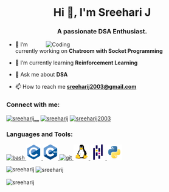 <h1 align="center">Hi 👋, I'm Sreehari J</h1>
<h3 align="center">A passionate DSA Enthusiast.</h3>
<img align="right" alt="Coding" width="400" src="https://raw.githubusercontent.com/TheDudeThatCode/TheDudeThatCode/master/Assets/Developer.gif">

- 🔭 I’m currently working on **Chatroom with Socket Programming**

- 🌱 I’m currently learning **Reinforcement Learning**

- 💬 Ask me about **DSA**

- 📫 How to reach me **sreeharij2003@gmail.com**

<h3 align="left">Connect with me:</h3>
<p align="left">
<a href="https://instagram.com/sreeharij__" target="blank"><img align="center" src="https://raw.githubusercontent.com/rahuldkjain/github-profile-readme-generator/master/src/images/icons/Social/instagram.svg" alt="sreeharij__" height="30" width="40" /></a>
<a href="https://www.codechef.com/users/sreeharij" target="blank"><img align="center" src="https://cdn.jsdelivr.net/npm/simple-icons@3.1.0/icons/codechef.svg" alt="sreeharij" height="30" width="40" /></a>
<a href="https://www.leetcode.com/sreeharij2003" target="blank"><img align="center" src="https://raw.githubusercontent.com/rahuldkjain/github-profile-readme-generator/master/src/images/icons/Social/leet-code.svg" alt="sreeharij2003" height="30" width="40" /></a>
</p>

<h3 align="left">Languages and Tools:</h3>
<p align="left"> <a href="https://www.gnu.org/software/bash/" target="_blank" rel="noreferrer"> <img src="https://www.vectorlogo.zone/logos/gnu_bash/gnu_bash-icon.svg" alt="bash" width="40" height="40"/> </a> <a href="https://www.cprogramming.com/" target="_blank" rel="noreferrer"> <img src="https://raw.githubusercontent.com/devicons/devicon/master/icons/c/c-original.svg" alt="c" width="40" height="40"/> </a> <a href="https://www.w3schools.com/cpp/" target="_blank" rel="noreferrer"> <img src="https://raw.githubusercontent.com/devicons/devicon/master/icons/cplusplus/cplusplus-original.svg" alt="cplusplus" width="40" height="40"/> </a> <a href="https://git-scm.com/" target="_blank" rel="noreferrer"> <img src="https://www.vectorlogo.zone/logos/git-scm/git-scm-icon.svg" alt="git" width="40" height="40"/> </a> <a href="https://www.linux.org/" target="_blank" rel="noreferrer"> <img src="https://raw.githubusercontent.com/devicons/devicon/master/icons/linux/linux-original.svg" alt="linux" width="40" height="40"/> </a> <a href="https://pandas.pydata.org/" target="_blank" rel="noreferrer"> <img src="https://raw.githubusercontent.com/devicons/devicon/2ae2a900d2f041da66e950e4d48052658d850630/icons/pandas/pandas-original.svg" alt="pandas" width="40" height="40"/> </a> <a href="https://www.python.org" target="_blank" rel="noreferrer"> <img src="https://raw.githubusercontent.com/devicons/devicon/master/icons/python/python-original.svg" alt="python" width="40" height="40"/> </a> </p>

<p><img align="left" src="https://github-readme-stats.vercel.app/api/top-langs?username=sreeharij&show_icons=true&locale=en&layout=compact" alt="sreeharij" /></p>

<p>&nbsp;<img align="center" src="https://github-readme-stats.vercel.app/api?username=sreeharij&show_icons=true&locale=en" alt="sreeharij" /></p>

<p><img align="center" src="https://github-readme-streak-stats.herokuapp.com/?user=sreeharij&" alt="sreeharij" /></p>
